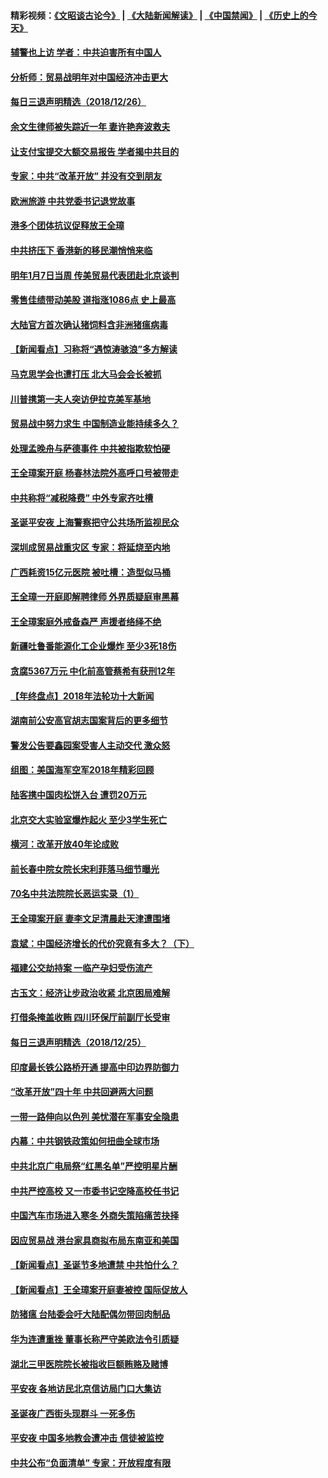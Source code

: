 #### 精彩视频：[《文昭谈古论今》](https://github.com/gfw-breaker/wenzhao/blob/master/README.md?t=12270630) | [《大陆新闻解读》](https://github.com/gfw-breaker/ntdtv-comedy/blob/master/README.md?t=12270630) | [《中国禁闻》](https://github.com/gfw-breaker/ntdtv-news/blob/master/README.md?t=12270630) | [《历史上的今天》](https://github.com/gfw-breaker/today-in-history/blob/master/README.md?t=12270630) 

#### [辅警也上访 学者：中共迫害所有中国人](../pages/nsc413/n10934745.md?t=12270630) 

#### [分析师：贸易战明年对中国经济冲击更大](../pages/nsc413/n10934732.md?t=12270630) 

#### [每日三退声明精选（2018/12/26）](../pages/nsc413/n10934837.md?t=12270630) 

#### [余文生律师被失踪近一年 妻许艳奔波救夫](../pages/nsc413/n10934426.md?t=12270630) 


#### [让支付宝提交大额交易报告 学者揭中共目的](../pages/nsc413/n10934564.md?t=12270630) 

#### [专家：中共“改革开放” 并没有交到朋友](../pages/nsc413/n10934466.md?t=12270630) 

#### [欧洲旅游 中共党委书记退党故事](../pages/nsc413/n10932284.md?t=12270630) 

#### [港多个团体抗议促释放王全璋](../pages/nsc413/n10934576.md?t=12270630) 

#### [中共挤压下 香港新的移民潮悄悄来临](../pages/nsc413/n10934111.md?t=12270630) 

#### [明年1月7日当周 传美贸易代表团赴北京谈判](../pages/nsc413/n10934528.md?t=12270630) 

#### [零售佳绩带动美股 道指涨1086点 史上最高](../pages/nsc413/n10934429.md?t=12270630) 

#### [大陆官方首次确认猪饲料含非洲猪瘟病毒](../pages/nsc413/n10934405.md?t=12270630) 

#### [【新闻看点】习称将“遇惊涛骇浪”多方解读](../pages/nsc413/n10934182.md?t=12270630) 

#### [马克思学会也遭打压 北大马会会长被抓](../pages/nsc413/n10934308.md?t=12270630) 

#### [川普携第一夫人突访伊拉克美军基地](../pages/nsc413/n10934352.md?t=12270630) 

#### [贸易战中努力求生 中国制造业能持续多久？](../pages/nsc413/n10934257.md?t=12270630) 

#### [处理孟晚舟与萨德事件 中共被指欺软怕硬](../pages/nsc413/n10934058.md?t=12270630) 

#### [王全璋案开庭 杨春林法院外高呼口号被带走](../pages/nsc413/n10934187.md?t=12270630) 

#### [中共称将“减税降费” 中外专家齐吐槽](../pages/nsc413/n10933950.md?t=12270630) 

#### [圣诞平安夜 上海警察把守公共场所监视民众](../pages/nsc413/n10933564.md?t=12270630) 

#### [深圳成贸易战重灾区 专家：将延烧至内地](../pages/nsc413/n10934053.md?t=12270630) 

#### [广西耗资15亿元医院 被吐槽：造型似马桶](../pages/nsc413/n10933949.md?t=12270630) 

#### [王全璋一开庭即解聘律师 外界质疑庭审黑幕](../pages/nsc413/n10933425.md?t=12270630) 

#### [王全璋案庭外戒备森严 声援者络绎不绝](../pages/nsc413/n10933661.md?t=12270630) 

#### [新疆吐鲁番能源化工企业爆炸 至少3死18伤](../pages/nsc413/n10933329.md?t=12270630) 


#### [贪腐5367万元 中化前高管蔡希有获刑12年](../pages/nsc413/n10933540.md?t=12270630) 

#### [【年终盘点】2018年法轮功十大新闻](../pages/nsc413/n10922724.md?t=12270630) 

#### [湖南前公安高官胡志国案背后的更多细节](../pages/nsc413/n10933412.md?t=12270630) 

#### [警发公告要鑫园案受害人主动交代 激众怒](../pages/nsc413/n10932735.md?t=12270630) 

#### [组图：美国海军空军2018年精彩回顾](../pages/nsc413/n10933462.md?t=12270630) 

#### [陆客携中国肉松饼入台 遭罚20万元](../pages/nsc413/n10933511.md?t=12270630) 

#### [北京交大实验室爆炸起火 至少3学生死亡](../pages/nsc413/n10931460.md?t=12270630) 

#### [横河：改革开放40年论成败](../pages/nsc413/n10933222.md?t=12270630) 

#### [前长春中院女院长宋利菲落马细节曝光](../pages/nsc413/n10933123.md?t=12270630) 

#### [70名中共法院院长恶运实录（1）](../pages/nsc413/n10888370.md?t=12270630) 

#### [王全璋案开庭 妻李文足清晨赴天津遭围堵](../pages/nsc413/n10932930.md?t=12270630) 

#### [袁斌：中国经济增长的代价究竟有多大？（下）](../pages/nsc413/n10933047.md?t=12270630) 

#### [福建公交劫持案 一临产孕妇受伤流产](../pages/nsc413/n10932862.md?t=12270630) 

#### [古玉文：经济让步政治收紧 北京困局难解](../pages/nsc413/n10932945.md?t=12270630) 

#### [打借条掩盖收贿 四川环保厅前副厅长受审](../pages/nsc413/n10932520.md?t=12270630) 

#### [每日三退声明精选（2018/12/25）](../pages/nsc413/n10932870.md?t=12270630) 

#### [印度最长铁公路桥开通 提高中印边界防御力](../pages/nsc413/n10932809.md?t=12270630) 

#### [“改革开放”四十年 中共回避两大问题](../pages/nsc413/n10931097.md?t=12270630) 

#### [一带一路伸向以色列 美忧潜在军事安全隐患](../pages/nsc413/n10932712.md?t=12270630) 

#### [内幕：中共钢铁政策如何扭曲全球市场](../pages/nsc413/n10932207.md?t=12270630) 

#### [中共北京广电局祭“红黑名单”严控明星片酬](../pages/nsc413/n10932581.md?t=12270630) 

#### [中共严控高校 又一市委书记空降高校任书记](../pages/nsc413/n10932622.md?t=12270630) 

#### [中国汽车市场进入寒冬 外商失策陷痛苦抉择](../pages/nsc413/n10932673.md?t=12270630) 

#### [因应贸易战 港台家具商拟布局东南亚和美国](../pages/nsc413/n10932654.md?t=12270630) 

#### [【新闻看点】圣诞节多地遭禁 中共怕什么？](../pages/nsc413/n10932471.md?t=12270630) 

#### [【新闻看点】王全璋案开庭妻被控 国际促放人](../pages/nsc413/n10932470.md?t=12270630) 

#### [防猪瘟 台陆委会吁大陆配偶勿带回肉制品](../pages/nsc413/n10932548.md?t=12270630) 

#### [华为连遭重挫 董事长称严守美欧法令引质疑](../pages/nsc413/n10932527.md?t=12270630) 

#### [湖北三甲医院院长被指收巨额贿赂及赌博](../pages/nsc413/n10932495.md?t=12270630) 

#### [平安夜 各地访民北京信访局门口大集访](../pages/nsc413/n10932528.md?t=12270630) 

#### [圣诞夜广西街头现群斗 一死多伤](../pages/nsc413/n10932480.md?t=12270630) 

#### [平安夜 中国多地教会遭冲击 信徒被监控](../pages/nsc413/n10932377.md?t=12270630) 

#### [中共公布“负面清单” 专家：开放程度有限](../pages/nsc413/n10932450.md?t=12270630) 


